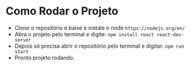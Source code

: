 # Como Rodar o Projeto

- Clone o repositório e baixe e instale o node `https://nodejs.org/en/`
- Abra o projeto pelo terminal e digite: `npm install react react-dev-server`
- Depois só precisa abrir o repositório pelo terminal e digitar: `npm run start`
- Pronto projeto rodando.
